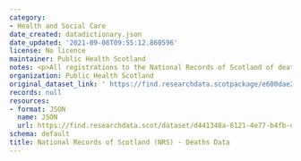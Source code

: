 ```yaml
---
category:
- Health and Social Care
date_created: datadictionary.json
date_updated: '2021-09-08T09:55:12.860596'
license: No licence
maintainer: Public Health Scotland
notes: <p>All registrations to the National Records of Scotland of deaths</p>
organization: Public Health Scotland
original_dataset_link: ' https://find.researchdata.scotpackage/e600dae2-a83c-4b7a-8d23-af4ac31ca374'
records: null
resources:
- format: JSON
  name: JSON
  url: https://find.researchdata.scot/dataset/d441348a-6121-4e77-b4fb-d14966dc7a3e/resource/e600dae2-a83c-4b7a-8d23-af4ac31ca374/download/datadictionary.json
schema: default
title: National Records of Scotland (NRS) - Deaths Data
---
```

